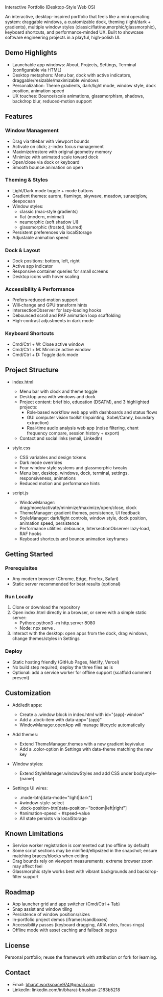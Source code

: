 Interactive Portfolio (Desktop-Style Web OS)

An interactive, desktop-inspired portfolio that feels like a mini operating system: draggable windows, a customizable dock, theming (light/dark + gradients), multiple window styles (classic/flat/neumorphic/glassmorphic), keyboard shortcuts, and performance‑minded UX. Built to showcase software engineering projects in a playful, high‑polish UI.

## Demo Highlights
- Launchable app windows: About, Projects, Settings, Terminal (configurable via HTML)
- Desktop metaphors: Menu bar, dock with active indicators, draggable/resizable/maximizable windows
- Personalization: Theme gradients, dark/light mode, window style, dock position, animation speed
- UX touches: Bounce/scale animations, glassmorphism, shadows, backdrop blur, reduced‑motion support

## Features

### Window Management
- Drag via titlebar with viewport bounds
- Activate on click; z-index focus management
- Maximize/restore with original geometry memory
- Minimize with animated scale toward dock
- Open/close via dock or keyboard
- Smooth bounce animation on open

### Theming & Styles
- Light/Dark mode toggle + mode buttons
- Gradient themes: aurora, flamingo, skywave, meadow, sunsetglow, deepocean
- Window styles:
  - classic (mac‑style gradients)
  - flat (modern, minimal)
  - neumorphic (soft shadow UI)
  - glassmorphic (frosted, blurred)
- Persistent preferences via localStorage
- Adjustable animation speed

### Dock & Layout
- Dock positions: bottom, left, right
- Active app indicator
- Responsive container queries for small screens
- Desktop icons with hover scaling

### Accessibility & Performance
- Prefers‑reduced‑motion support
- Will‑change and GPU transform hints
- IntersectionObserver for lazy‑loading hooks
- Debounced scroll and RAF animation loop scaffolding
- High‑contrast adjustments in dark mode

### Keyboard Shortcuts
- Cmd/Ctrl + W: Close active window
- Cmd/Ctrl + M: Minimize active window
- Cmd/Ctrl + D: Toggle dark mode

## Project Structure

- index.html
  - Menu bar with clock and theme toggle
  - Desktop area with windows and dock
  - Project content: brief bio, education (DSATM), and 3 highlighted projects:
    - Role‑based workflow web app with dashboards and status flows
    - GUI computer vision toolkit (Inpainting, Sobel/Canny, boundary extraction)
    - Real‑time audio analysis web app (noise filtering, chant frequency compare, session history + export)
  - Contact and social links (email, LinkedIn)

- style.css
  - CSS variables and design tokens
  - Dark mode overrides
  - Four window style systems and glassmorphic tweaks
  - Menu bar, desktop, windows, dock, terminal, settings, responsiveness, animations
  - Reduced motion and performance hints

- script.js
  - WindowManager: drag/move/activate/minimize/maximize/open/close, clock
  - ThemeManager: gradient themes, persistence, UI feedback
  - StyleManager: dark/light controls, window style, dock position, animation speed, persistence
  - Performance utilities: debounce, IntersectionObserver lazy‑load, RAF hooks
  - Keyboard shortcuts and bounce animation keyframes

## Getting Started

### Prerequisites
- Any modern browser (Chrome, Edge, Firefox, Safari)
- Static server recommended for best results (optional)

### Run Locally
1. Clone or download the repository
2. Open index.html directly in a browser, or serve with a simple static server:
   - Python: python3 -m http.server 8080
   - Node: npx serve .
3. Interact with the desktop: open apps from the dock, drag windows, change themes/styles in Settings

### Deploy
- Static hosting friendly (GitHub Pages, Netlify, Vercel)
- No build step required; deploy the three files as is
- Optional: add a service worker for offline support (scaffold comment present)

## Customization

- Add/edit apps:
  - Create a .window block in index.html with id="{app}-window"
  - Add a .dock-item with data-app="{app}"
  - WindowManager.openApp will manage lifecycle automatically

- Add themes:
  - Extend ThemeManager.themes with a new gradient key/value
  - Add a .color-option in Settings with data-theme matching the new key

- Window styles:
  - Extend StyleManager.windowStyles and add CSS under body.style-{name}

- Settings UI wires:
  - .mode-btn[data-mode="light|dark"]
  - #window-style-select
  - .dock-position-btn[data-position="bottom|left|right"]
  - #animation-speed + #speed-value
  - All state persists via localStorage

## Known Limitations
- Service worker registration is commented out (no offline by default)
- Some script sections may be minified/ellipsized in the snapshot; ensure matching braces/blocks when editing
- Drag bounds rely on viewport measurements; extreme browser zoom may affect feel
- Glassmorphic style works best with vibrant backgrounds and backdrop-filter support

## Roadmap
- App launcher grid and app switcher (Cmd/Ctrl + Tab)
- Snap assist and window tiling
- Persistence of window positions/sizes
- In‑portfolio project demos (iframes/sandboxes)
- Accessibility passes (keyboard dragging, ARIA roles, focus rings)
- Offline mode with asset caching and fallback pages

## License
Personal portfolio; reuse the framework with attribution or fork for learning.

## Contact
- Email: bharat.workspace974@gmail.com
- LinkedIn: linkedin.com/in/bharat-bhushan-2183b5218

